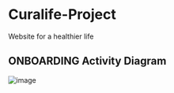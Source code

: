 # Curalife-Project
Website for a healthier life

## ONBOARDING Activity Diagram
![image](https://user-images.githubusercontent.com/54721790/216174064-b7a0b19a-e1d2-4c27-8034-024b0307cf8a.png)
